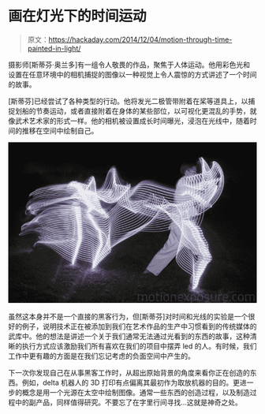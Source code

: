 # 画在灯光下的时间运动

> 原文：<https://hackaday.com/2014/12/04/motion-through-time-painted-in-light/>

摄影师[斯蒂芬·奥兰多]有一组令人敬畏的作品，聚焦于人体运动。他用彩色光和设置在任意环境中的相机捕捉的图像以一种视觉上令人震惊的方式讲述了一个时间的故事。

[斯蒂芬]已经尝试了各种类型的行动。他将发光二极管带附着在桨等道具上，以捕捉划船的节奏运动，或者直接附着在身体的某些部位，以可视化更混乱的手势，就像武术艺术家的形式一样。他的相机被设置成长时间曝光，浸泡在光线中，随着时间的推移在空间中绘制自己。

![karateLight](img/005358e36b831c89099ee57d039e9fa3.png)

虽然这本身并不是一个直接的黑客行为，但[斯蒂芬]对时间和光线的实验是一个很好的例子，说明技术正在被添加到我们在艺术作品的生产中习惯看到的传统媒体的武库中。他的想法是讲述一个关于我们通常无法通过光看到的东西的故事，这种清晰的执行方式应该激励我们所有喜欢在我们的项目中摆弄 led 的人。有时候，我们工作中更有趣的方面是在我们忘记考虑的负面空间中产生的。

下一次你发现自己在从事黑客工作时，从超出原始背景的角度来看你正在创造的东西。例如，delta 机器人的 3D 打印有点偏离其最初作为取放机器的目的。更进一步的概念是用一个光源在太空中绘制图像。通常一些东西的创造过程，以及制造过程中的副产品，同样值得研究。不要忘了在字里行间寻找…这就是神奇之处。